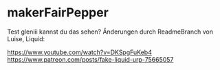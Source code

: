 # makerFairPepper
Test gleniii kannst du das sehen?
Änderungen durch ReadmeBranch von Luise,
Liquid: 

https://www.youtube.com/watch?v=DKSpgFuKeb4
https://www.patreon.com/posts/fake-liquid-urp-75665057
